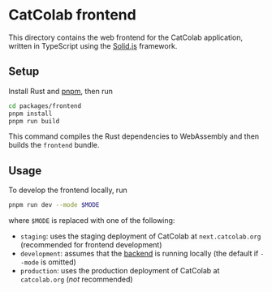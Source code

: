 # CatColab frontend

This directory contains the web frontend for the CatColab application, written
in TypeScript using the [Solid.js](https://www.solidjs.com/) framework.

## Setup

Install Rust and [pnpm](https://pnpm.io/), then run

```sh
cd packages/frontend
pnpm install
pnpm run build
```

This command compiles the Rust dependencies to WebAssembly and then builds the
`frontend` bundle.


## Usage

To develop the frontend locally, run

```sh
pnpm run dev --mode $MODE
```

where `$MODE` is replaced with one of the following:

- `staging`: uses the staging deployment of CatColab at `next.catcolab.org`
  (recommended for frontend development)
- `development`: assumes that the [backend](../backend/) is running locally (the
  default if `--mode` is omitted)
- `production`: uses the production deployment of CatColab at `catcolab.org`
  (*not* recommended)

